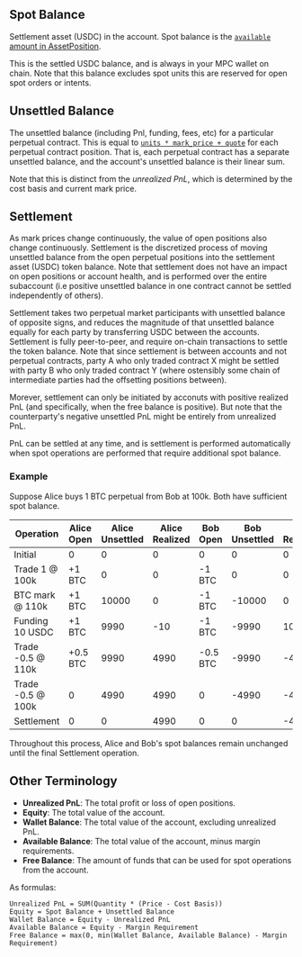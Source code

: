 
## Spot Balance

Settlement asset (USDC) in the account. Spot balance is the [`available` amount
in AssetPosition](/order-entry/websocket-api.md#assetposition).

This is the settled USDC balance, and is always in your MPC wallet on chain.
Note that this balance excludes spot units this are reserved for open spot
orders or intents.

## Unsettled Balance

The unsettled balance (including Pnl, funding, fees, etc) for a particular
perpetual contract. This is equal to [`units * mark_price +
quote`](/order-entry/websocket-api.md#contractposition) for each perpetual
contract position. That is, each perpetual contract has a separate unsettled
balance, and the account's unsettled balance is their linear sum.

Note that this is distinct from the _unrealized PnL_, which is determined by
the cost basis and current mark price.

## Settlement

As mark prices change continuously, the value of open positions also change
continuously. Settlement is the discretized process of moving unsettled balance
from the open perpetual positions into the settlement asset (USDC) token
balance. Note that settlement does not have an impact on open positions or
account health, and is performed over the entire subaccount (i.e positive
unsettled balance in one contract cannot be settled independently of others).

Settlement takes two perpetual market participants with unsettled balance of
opposite signs, and reduces the magnitude of that unsettled balance equally for
each party by transferring USDC between the accounts. Settlement is fully
peer-to-peer, and require on-chain transactions to settle the token balance.
Note that since settlement is between accounts and not perpetual contracts,
party A who only traded contract X might be settled with party B who only
traded contract Y (where ostensibly some chain of intermediate parties had the
offsetting positions between).

Morever, settlement can only be initiated by acconuts with positive
realized PnL (and specifically, when the free balance is positive). But note
that the counterparty's negative unsettled PnL might be entirely from
unrealized PnL.

PnL can be settled at any time, and is settlement is performed automatically
when spot operations are performed that require additional spot balance.

### Example

Suppose Alice buys 1 BTC perpetual from Bob at 100k. Both have sufficient spot
balance.

| Operation         | Alice Open | Alice Unsettled | Alice Realized | Bob Open | Bob Unsettled | Bob Realized |
| ----------------- | ---------- | --------------- | -------------- | -------- | ------------- | ------------ |
| Initial           | 0          | 0               | 0              | 0        | 0             | 0            |
| Trade 1 @ 100k    | +1 BTC     | 0               | 0              | -1 BTC   | 0             | 0            |
| BTC mark @ 110k   | +1 BTC     | 10000           | 0              | -1 BTC   | -10000        | 0            |
| Funding 10 USDC   | +1 BTC     | 9990            | -10            | -1 BTC   | -9990         | 10           |
| Trade -0.5 @ 110k | +0.5 BTC   | 9990            | 4990           | -0.5 BTC | -9990         | -4990        |
| Trade -0.5 @ 100k | 0          | 4990            | 4990           | 0        | -4990         | -4990        |
| Settlement        | 0          | 0               | 4990           | 0        | 0             | -4990        |

Throughout this process, Alice and Bob's spot balances remain unchanged until
the final Settlement operation.

## Other Terminology

- **Unrealized PnL**: The total profit or loss of open positions.
- **Equity**: The total value of the account.
- **Wallet Balance**: The total value of the account, excluding unrealized PnL.
- **Available Balance**: The total value of the account, minus margin requirements.
- **Free Balance**: The amount of funds that can be used for spot operations
  from the account.

As formulas:

```
Unrealized PnL = SUM(Quantity * (Price - Cost Basis))
Equity = Spot Balance + Unsettled Balance
Wallet Balance = Equity - Unrealized PnL
Available Balance = Equity - Margin Requirement
Free Balance = max(0, min(Wallet Balance, Available Balance) - Margin Requirement)
```
